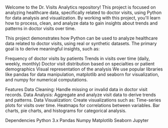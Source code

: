 Welcome to the Dr. Visits Analytics repository! This project is focused on analyzing healthcare data, specifically related to doctor visits, using Python for data analysis and visualization. By working with this project, you'll learn how to process, clean, and analyze data to gain insights about trends and patterns in doctor visits over time.


This project demonstrates how Python can be used to analyze healthcare data related to doctor visits, using real or synthetic datasets. The primary goal is to derive meaningful insights, such as:

Frequency of doctor visits by patients
Trends in visits over time (daily, weekly, monthly)
Doctor visit distribution based on specialties or patient demographics
Visual representation of the analysis
We use popular libraries like pandas for data manipulation, matplotlib and seaborn for visualization, and numpy for numerical computations.

Features
Data Cleaning: Handle missing or invalid data in doctor visit records.
Data Analysis: Aggregate and analyze visit data to derive trends and patterns.
Data Visualization: Create visualizations such as:
Time-series plots for visits over time.
Heatmaps for correlations between variables.
Bar charts, pie charts, and histograms for categorical analysis.

Dependencies
Python 3.x
Pandas
Numpy
Matplotlib
Seaborn
Jupyter

